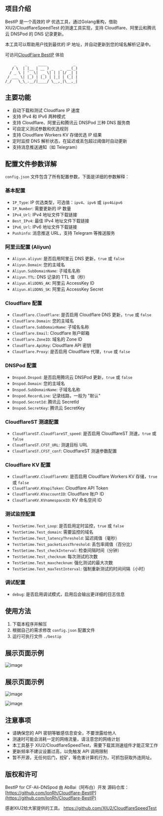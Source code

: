 ## 项目介绍

BestIP 是一个高效的 IP 优选工具，通过Golang重构，借助 XIU2/CloudflareSpeedTest 的测速工具实现，支持 Cloudflare、阿里云和腾讯云 DNSPod 的 DNS 记录更新。

本工具可以帮助用户找到最优的 IP 地址，并自动更新到您的域名解析记录中。

可访问[CloudFlare BestIP](http://bestip.badking.pp.ua/) 体验

```
    _    _     ____            _ 
   / \  | |__ | __ ) _   _  __(_)
  / _ \ | '_ \|  _ \| | | |/ _| |
 / ___ \| |_) | |_) | |_| | (_| |
/_/   \_\_.__/|____/ \__,_|\__,_|
```

## 主要功能

- 自动下载和测试 Cloudflare IP 速度
- 支持 IPv4 和 IPv6 两种模式
- 支持 Cloudflare、阿里云和腾讯云 DNSPod 三种 DNS 服务商
- 可自定义测试参数和优选规则
- 支持 Cloudflare Workers KV 存储优选 IP 结果
- 定时监控 DNS 解析状态，在延迟或丢包超过阈值时自动更新
- 支持消息推送通知（如 Telegram）

## 配置文件参数详解

`config.json` 文件包含了所有配置参数，下面是详细的参数解释：

### 基本配置

- `IP_Type`: IP 优选类型，可选值：`ipv4`、`ipv6` 或 `ipv4&ipv6`
- `IP_Number`: 需要更新的 IP 数量
- `IPv4_Url`: IPv4 地址文件下载链接
- `Best_IPv4`: 最佳 IPv4 地址文件下载链接
- `IPv6_Url`: IPv6 地址文件下载链接
- `Pushinfo`: 消息推送 URL，支持 Telegram 等推送服务

### 阿里云配置 (Aliyun)

- `Aliyun.aliyun`: 是否启用阿里云 DNS 更新，`true` 或 `false`
- `Aliyun.Domain`: 您的主域名
- `Aliyun.SubDomainName`: 子域名名称
- `Aliyun.TTL`: DNS 记录的 TTL 值（秒）
- `Aliyun.AliDDNS_AK`: 阿里云 AccessKey ID
- `Aliyun.AliDDNS_SK`: 阿里云 AccessKey Secret

### Cloudflare 配置

- `Cloudflare.Cloudflare`: 是否启用 Cloudflare DNS 更新，`true` 或 `false`
- `Cloudflare.Domain`: 您的主域名
- `Cloudflare.SubDomainName`: 子域名名称
- `Cloudflare.Email`: Cloudflare 账户邮箱
- `Cloudflare.ZoneID`: 域名的 Zone ID
- `Cloudflare.ApiKey`: Cloudflare API 密钥
- `Cloudflare.Proxy`: 是否启用 Cloudflare 代理，`true` 或 `false`

### DNSPod 配置

- `Dnspod.Dnspod`: 是否启用腾讯云 DNSPod 更新，`true` 或 `false`
- `Dnspod.Domain`: 您的主域名
- `Dnspod.SubDomainName`: 子域名名称
- `Dnspod.RecordLine`: 记录线路，一般为 "默认"
- `Dnspod.SecretId`: 腾讯云 SecretId
- `Dnspod.SecretKey`: 腾讯云 SecretKey

### CloudflareST 测速配置

- `CloudflareST.CloudflareST_speed`: 是否启用 CloudflareST 测速，`true` 或 `false`
- `CloudflareST.CFST_URL`: 测速目标 URL
- `CloudflareST.CFST_conf`: CloudflareST 测速参数配置

### Cloudflare KV 配置

- `CloudflareKV.CloudflareKV`: 是否启用 Cloudflare Workers KV 存储，`true` 或 `false`
- `CloudflareKV.KVapiToken`: Cloudflare API Token
- `CloudflareKV.KVaccountID`: Cloudflare 账户 ID
- `CloudflareKV.KVnamespaceID`: KV 命名空间 ID

### 测试监控配置

- `TestSetime.Test_Loop`: 是否启用定时监控，`true` 或 `false`
- `TestSetime.Test_domain`: 需要监控的域名
- `TestSetime.Test_latencyThreshold`: 延迟阈值（毫秒）
- `TestSetime.Test_packetLossThreshold`: 丢包率阈值（百分比）
- `TestSetime.Test_checkInterval`: 检查间隔时间（分钟）
- `TestSetime.Test_checknum`: 每次测试的次数
- `TestSetime.Test_maxchecknum`: 强化测试的最大次数
- `TestSetime.Test_maxTestInterval`: 强制重新测试的时间间隔（小时）

### 调试配置
- `debug`: 是否启用调试模式，启用后会输出更详细的日志信息

## 使用方法

1. 下载本程序并解压
2. 根据自己的需求修改 `config.json` 配置文件
3. 运行可执行文件 `./bestip`

## 展示页面示例
![image](https://github.com/user-attachments/assets/24a57a0e-42a1-4853-8268-3f545658fecc)

## 展示页面示例
![image](https://github.com/user-attachments/assets/7a94937a-3bde-4471-90da-7441017d1c6c)

![image](https://github.com/user-attachments/assets/df0e6aa3-4cdd-458a-ba9e-7c640bcf56e8)

## 注意事项

- 请确保您的 API 密钥等敏感信息安全，不要泄露给他人
- 测速时可能会消耗一定的网络流量，请注意您的网络计划
- 本工具基于 XIU2/CloudflareSpeedTest，需要下载其测速组件才能正常工作
- 更新频率不建议设置过高，以免触发 API 调用限制
- 暂不开源，无任何后门，挖矿，等危害计算机行为，可抓包获取外连网址。
## 版权和许可

BestIP for CF-Ali-DNSpod 由 AbBai（阿布白）开发
源码仓库：[https://github.com/IonRh/Cloudflare-BestIP](https://github.com/IonRh/Cloudflare-BestIP)

感谢XIU2给大家提供的工具。 https://github.com/XIU2/CloudflareSpeedTest

